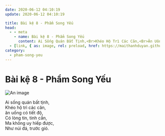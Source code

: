 ```yaml
---
date: 2020-06-12 04:10:19
update: 2020-06-12 04:10:19

title: Bài kệ 8 - Phẩm Song Yếu
head:
  - - meta
    - name: Bài kệ 8 - Phẩm Song Yếu
      content: Ai Sống Quán Bất Tịnh,<Br>Khéo Hộ Trì Các Căn,<Br>Ăn Uống Có Tiết Độ,<Br>Có Lòng Tin, Tinh Cần,<Br>Ma Không Uy Hiếp Được,<Br>Như Núi Đá, Trước Gió.<Br>
  - [link, { as: image, rel: preload, href: https://maithanhduyan.github.io/kinh-phap-cu/img/pham-song-yeu/pham-song-yeu-008.jpg }]
category:
  - pham-song-yeu
---
```


# Bài kệ 8 - Phẩm Song Yếu

![An image](/img/pham-song-yeu/pham-song-yeu-008.jpg)

Ai sống quán bất tịnh,<br>Khéo hộ trì các căn,<br>ăn uống có tiết độ,<br>Có lòng tin, tinh cần,<br>Ma không uy hiếp được,<br>Như núi đá, trước gió.<br>
